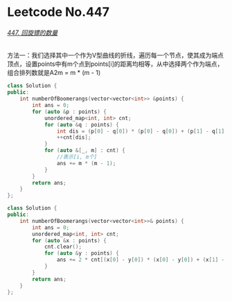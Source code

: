 # Leetcode No.447

###### [447. 回旋镖的数量](https://leetcode-cn.com/problems/number-of-boomerangs/)

方法一：我们选择其中一个作为V型曲线的折线，遍历每一个节点，使其成为端点顶点，设置points中有m个点到points[i]的距离均相等，从中选择两个作为端点，组合排列数就是A2m  = m * (m - 1)

```c++
class Solution {
public:
    int numberOfBoomerangs(vector<vector<int>> &points) {
        int ans = 0;
        for (auto &p : points) {
            unordered_map<int, int> cnt;
            for (auto &q : points) {
                int dis = (p[0] - q[0]) * (p[0] - q[0]) + (p[1] - q[1]) * (p[1] - q[1]);
                ++cnt[dis];
            }
            for (auto &[_, m] : cnt) {
                //表示[i, m个]
                ans += m * (m - 1);
            }
        }
        return ans;
    }
};

```

```c++
class Solution {
public:
    int numberOfBoomerangs(vector<vector<int>>& points) {
        int ans = 0;
        unordered_map<int, int> cnt;
        for (auto &x : points) {
            cnt.clear();
            for (auto &y : points) {
                ans += 2 * cnt[(x[0] - y[0]) * (x[0] - y[0]) + (x[1] - y[1]) * (x[1] - y[1])]++;
            }
        }
        return ans;
    }
};
```

